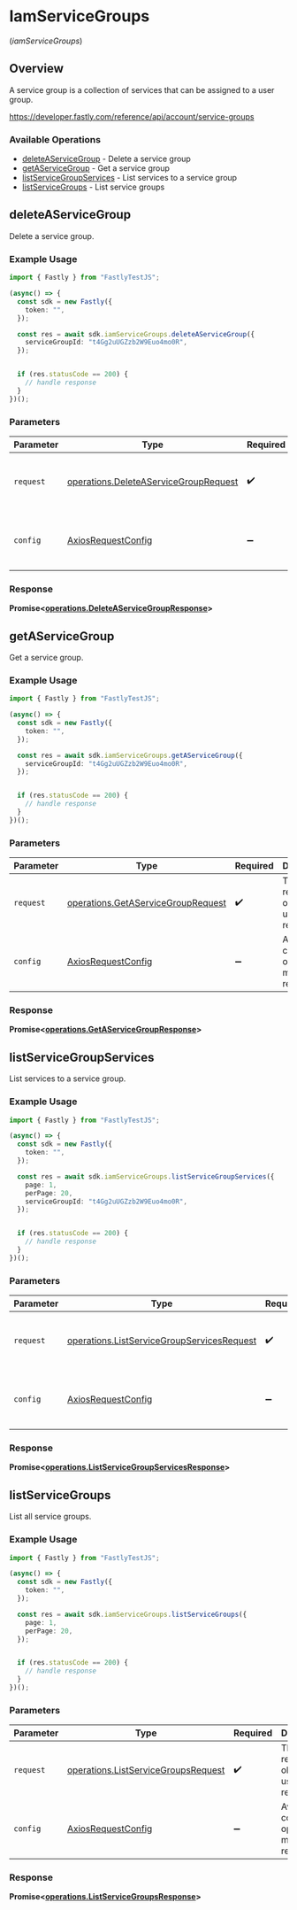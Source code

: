 # IamServiceGroups
(*iamServiceGroups*)

## Overview

A service group is a collection of services that can be assigned to a user group.

<https://developer.fastly.com/reference/api/account/service-groups>
### Available Operations

* [deleteAServiceGroup](#deleteaservicegroup) - Delete a service group
* [getAServiceGroup](#getaservicegroup) - Get a service group
* [listServiceGroupServices](#listservicegroupservices) - List services to a service group
* [listServiceGroups](#listservicegroups) - List service groups

## deleteAServiceGroup

Delete a service group.

### Example Usage

```typescript
import { Fastly } from "FastlyTestJS";

(async() => {
  const sdk = new Fastly({
    token: "",
  });

  const res = await sdk.iamServiceGroups.deleteAServiceGroup({
    serviceGroupId: "t4Gg2uUGZzb2W9Euo4mo0R",
  });


  if (res.statusCode == 200) {
    // handle response
  }
})();
```

### Parameters

| Parameter                                                                                      | Type                                                                                           | Required                                                                                       | Description                                                                                    |
| ---------------------------------------------------------------------------------------------- | ---------------------------------------------------------------------------------------------- | ---------------------------------------------------------------------------------------------- | ---------------------------------------------------------------------------------------------- |
| `request`                                                                                      | [operations.DeleteAServiceGroupRequest](../../models/operations/deleteaservicegrouprequest.md) | :heavy_check_mark:                                                                             | The request object to use for the request.                                                     |
| `config`                                                                                       | [AxiosRequestConfig](https://axios-http.com/docs/req_config)                                   | :heavy_minus_sign:                                                                             | Available config options for making requests.                                                  |


### Response

**Promise<[operations.DeleteAServiceGroupResponse](../../models/operations/deleteaservicegroupresponse.md)>**


## getAServiceGroup

Get a service group.

### Example Usage

```typescript
import { Fastly } from "FastlyTestJS";

(async() => {
  const sdk = new Fastly({
    token: "",
  });

  const res = await sdk.iamServiceGroups.getAServiceGroup({
    serviceGroupId: "t4Gg2uUGZzb2W9Euo4mo0R",
  });


  if (res.statusCode == 200) {
    // handle response
  }
})();
```

### Parameters

| Parameter                                                                                | Type                                                                                     | Required                                                                                 | Description                                                                              |
| ---------------------------------------------------------------------------------------- | ---------------------------------------------------------------------------------------- | ---------------------------------------------------------------------------------------- | ---------------------------------------------------------------------------------------- |
| `request`                                                                                | [operations.GetAServiceGroupRequest](../../models/operations/getaservicegrouprequest.md) | :heavy_check_mark:                                                                       | The request object to use for the request.                                               |
| `config`                                                                                 | [AxiosRequestConfig](https://axios-http.com/docs/req_config)                             | :heavy_minus_sign:                                                                       | Available config options for making requests.                                            |


### Response

**Promise<[operations.GetAServiceGroupResponse](../../models/operations/getaservicegroupresponse.md)>**


## listServiceGroupServices

List services to a service group.

### Example Usage

```typescript
import { Fastly } from "FastlyTestJS";

(async() => {
  const sdk = new Fastly({
    token: "",
  });

  const res = await sdk.iamServiceGroups.listServiceGroupServices({
    page: 1,
    perPage: 20,
    serviceGroupId: "t4Gg2uUGZzb2W9Euo4mo0R",
  });


  if (res.statusCode == 200) {
    // handle response
  }
})();
```

### Parameters

| Parameter                                                                                                | Type                                                                                                     | Required                                                                                                 | Description                                                                                              |
| -------------------------------------------------------------------------------------------------------- | -------------------------------------------------------------------------------------------------------- | -------------------------------------------------------------------------------------------------------- | -------------------------------------------------------------------------------------------------------- |
| `request`                                                                                                | [operations.ListServiceGroupServicesRequest](../../models/operations/listservicegroupservicesrequest.md) | :heavy_check_mark:                                                                                       | The request object to use for the request.                                                               |
| `config`                                                                                                 | [AxiosRequestConfig](https://axios-http.com/docs/req_config)                                             | :heavy_minus_sign:                                                                                       | Available config options for making requests.                                                            |


### Response

**Promise<[operations.ListServiceGroupServicesResponse](../../models/operations/listservicegroupservicesresponse.md)>**


## listServiceGroups

List all service groups.

### Example Usage

```typescript
import { Fastly } from "FastlyTestJS";

(async() => {
  const sdk = new Fastly({
    token: "",
  });

  const res = await sdk.iamServiceGroups.listServiceGroups({
    page: 1,
    perPage: 20,
  });


  if (res.statusCode == 200) {
    // handle response
  }
})();
```

### Parameters

| Parameter                                                                                  | Type                                                                                       | Required                                                                                   | Description                                                                                |
| ------------------------------------------------------------------------------------------ | ------------------------------------------------------------------------------------------ | ------------------------------------------------------------------------------------------ | ------------------------------------------------------------------------------------------ |
| `request`                                                                                  | [operations.ListServiceGroupsRequest](../../models/operations/listservicegroupsrequest.md) | :heavy_check_mark:                                                                         | The request object to use for the request.                                                 |
| `config`                                                                                   | [AxiosRequestConfig](https://axios-http.com/docs/req_config)                               | :heavy_minus_sign:                                                                         | Available config options for making requests.                                              |


### Response

**Promise<[operations.ListServiceGroupsResponse](../../models/operations/listservicegroupsresponse.md)>**

